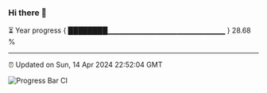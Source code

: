 ### Hi there 👋

⏳ Year progress { ████████▁▁▁▁▁▁▁▁▁▁▁▁▁▁▁▁▁▁▁▁▁▁ } 28.68 %

---

⏰ Updated on Sun, 14 Apr 2024 22:52:04 GMT

![Progress Bar CI](https://github.com/Shyam-Makwana/GitHub-Actions-Demo/workflows/Progress%20Bar%20CI/badge.svg)
